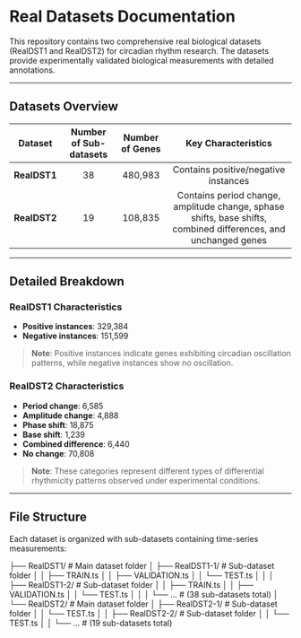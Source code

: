 # Real Datasets Documentation

This repository contains two comprehensive real biological datasets (RealDST1 and RealDST2) for circadian rhythm research. The datasets provide experimentally validated biological measurements with detailed annotations.

---

## Datasets Overview

| Dataset | Number of Sub-datasets | Number of Genes | Key Characteristics |
|:-------:|:----------------------:|:---------------:|:-------------------:|
| **RealDST1** | 38 | 480,983 | Contains positive/negative instances  |
| **RealDST2** | 19 | 108,835 | Contains period change, amplitude change, sphase shifts, base shifts, combined differences, and unchanged genes |

---

## Detailed Breakdown

### RealDST1 Characteristics

- **Positive instances**: 329,384  
- **Negative instances**: 151,599  

> **Note**: Positive instances indicate genes exhibiting circadian oscillation patterns, while negative instances show no oscillation.

### RealDST2 Characteristics

- **Period change**: 6,585  
- **Amplitude change**: 4,888  
- **Phase shift**: 18,875  
- **Base shift**: 1,239  
- **Combined difference**: 6,440  
- **No change**: 70,808  

> **Note**: These categories represent different types of differential rhythmicity patterns observed under experimental conditions.

---

## File Structure

Each dataset is organized with sub-datasets containing time-series measurements:

├── RealDST1/ # Main dataset folder
│ ├── RealDST1-1/ # Sub-dataset folder
│ │ ├── TRAIN.ts
│ │ ├── VALIDATION.ts
│ │ └── TEST.ts
│ │
│ ├── RealDST1-2/ # Sub-dataset folder
│ │ ├── TRAIN.ts
│ │ ├── VALIDATION.ts
│ │ └── TEST.ts
│ │
│ └── ... # (38 sub-datasets total)
│
└── RealDST2/ # Main dataset folder
│ ├── RealDST2-1/ # Sub-dataset folder
│ │ └── TEST.ts
│
│ ├── RealDST2-2/ # Sub-dataset folder
│ │ └── TEST.ts
│
│ └── ... # (19 sub-datasets total)
